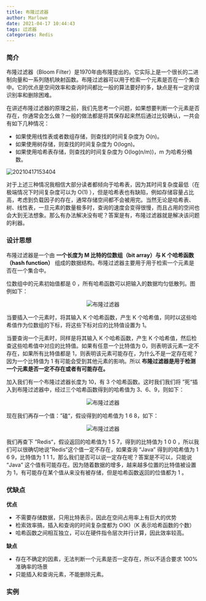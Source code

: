 ```yaml
---
title: 布隆过滤器
author: Marlowe
date: 2021-04-17 10:44:43
tags: 过滤器
categories: Redis
---
```


<!--more-->

### 简介
布隆过滤器（Bloom Filter）是1970年由布隆提出的。它实际上是一个很长的二进制向量和一系列随机映射函数。布隆过滤器可以用于检索一个元素是否在一个集合中。它的优点是空间效率和查询时间都比一般的算法要好的多，缺点是有一定的误识别率和删除困难。


在讲述布隆过滤器的原理之前，我们先思考一个问题，如果想要判断一个元素是否存在，你通常会怎么做？一般的做法都是将其保存起来然后通过比较确认，一共会有如下几种情况：

* 如果使用线性表或者数组存储，则查找的时间复杂度为 O(n)。
* 如果使用树存储，则查找的时间复杂度为 O(logn)。
* 如果使用哈希表存储，则查找的时间复杂度为 O(log(n/m))，m 为哈希分桶数。

![20210417153404](http://marlowe.oss-cn-beijing.aliyuncs.com/img/20210417153404.png)

对于上述三种情况我相信大部分读者都倾向于哈希表，因为其时间复杂度最低（在极端情况下时间复杂度可以为 O(1) ），但是哈希表也有缺陷，例如存储容量占比高，考虑到负载因子的存在，通常存储空间都不会被用完。当然无论是哈希表、树、线性表，一旦元素的数量极多时，查询的速度会变得很慢，而且占用的空间也会大到无法想象。那么有办法解决没有呢？答案是有，布隆过滤器就是解决该问题的利器。


### 设计思想
布隆过滤器是一个由 **一个长度为 M 比特的位数组（bit array）与 K 个哈希函数（hash function）** 组成的数据结构。布隆过滤器主要用于用于检索一个元素是否在一个集合中。

位数组中的元素初始值都是 0 ，所有哈希函数可以把输入的数据均匀低散列。图例如下：


<center>

![布隆过滤器](http://cmsblogs.com/wp-content/resources/image.cmsblogs/sike-java/sike-redis/redis-202002181002.png)
</center>

当要插入一个元素时，将其输入 K 个哈希函数，产生 K 个哈希值，同时以这些哈希值作为位数组的下标，将这些下标对应的比特值设置为 1。

当要查询一个元素时，同样是将其输入 K 个哈希函数，产生 K 个哈希值，然后检查这些哈希值中对应的比特值。如果有任意一个比特值为 0，则表明该元素一定不存在，如果所有比特值都是 1，则表明该元素可能存在，为什么不是一定存在呢？因为一个比特值为 1 有可能会受到其他元素的影响。所以 **布隆过滤器是用于检测一个元素是否一定不存在或者有可能存在。**

加入我们有一个布隆过滤器长度为 10，有 3 个哈希函数。这时我们我们将 ”死“插入到布隆过滤器中，经过三个哈希函数得到的哈希值为 3、6、9，则如下：

<center>

![布隆过滤器](http://cmsblogs.com/wp-content/resources/image.cmsblogs/sike-java/sike-redis/redis-202002181003.png)
</center>

现在我们再存一个值：”磕“，假设得到的哈希值为 1 6 8，如下：

<center>

![布隆过滤器](http://cmsblogs.com/wp-content/resources/image.cmsblogs/sike-java/sike-redis/redis-202002181004.png)
</center>
我们再查下 ”Redis“，假设返回的哈希值为 1 5 7，得到的比特值为 1 0 0 ，所以我们可以很确切地说”Redis“这个值一定不存在，如果查询 “Java” 得到的哈希值为 1 6 9，比特值为 1 1 1，那么我们是否可以说一定存在呢？答案是不可以，只能说 “Java” 这个值有可能存在。因为随着数据的增多，越来越多位置的比特值被设置为 1，有可能存在某个值从来没有被存储，但是哈希函数返回的位值都为 1 。

### 优缺点

**优点**
* 不需要存储数据，只用比特表示，因此在空间占用率上有巨大的优势
* 检索效率搞，插入和查询的时间复杂度都为 O(K)（K 表示哈希函数的个数）
* 哈希函数之间相互独立，可以在硬件指令层次并行计算，因此效率较高。

**缺点**
* 存在不确定的因素，无法判断一个元素是否一定存在，所以不适合要求 100% 准确率的场景
* 只能插入和查询元素，不能删除元素。
### 实例
